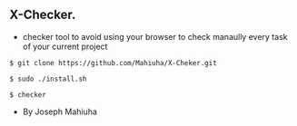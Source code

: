 ## X-Checker.

* checker tool to avoid using your browser to check manaully every task of your current project

```$ git clone https://github.com/Mahiuha/X-Cheker.git```

```$ sudo ./install.sh```

```$ checker```

* By Joseph Mahiuha
